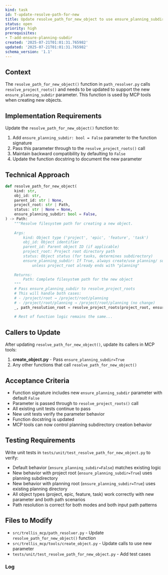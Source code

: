 ```yaml
---
kind: task
id: T-update-resolve-path-for-new
title: Update resolve_path_for_new_object to use ensure_planning_subdir parameter
status: open
priority: high
prerequisites:
- T-add-ensure-planning-subdir
created: '2025-07-21T01:01:31.765982'
updated: '2025-07-21T01:01:31.765982'
schema_version: '1.1'
---
```

## Context

The `resolve_path_for_new_object()` function in `path_resolver.py` calls `resolve_project_roots()` and needs to be updated to support the new `ensure_planning_subdir` parameter. This function is used by MCP tools when creating new objects.

## Implementation Requirements

Update the `resolve_path_for_new_object()` function to:

1. Add `ensure_planning_subdir: bool = False` parameter to the function signature
2. Pass this parameter through to the `resolve_project_roots()` call
3. Maintain backward compatibility by defaulting to `False`
4. Update the function docstring to document the new parameter

## Technical Approach

```python
def resolve_path_for_new_object(
    kind: str,
    obj_id: str,
    parent_id: str | None,
    project_root: str | Path,
    status: str | None = None,
    ensure_planning_subdir: bool = False,
) -> Path:
    """Resolve filesystem path for creating a new object.
    
    Args:
        kind: Object type ('project', 'epic', 'feature', 'task')
        obj_id: Object identifier
        parent_id: Parent object ID (if applicable)
        project_root: Project root directory path
        status: Object status (for tasks, determines subdirectory)
        ensure_planning_subdir: If True, always create/use planning/ subdirectory
            unless project_root already ends with "planning"
    
    Returns:
        Path: Complete filesystem path for the new object
    """
    # Pass ensure_planning_subdir to resolve_project_roots
    # This will handle both cases:
    # - /project/root → /project/root/planning
    # - /project/root/planning → /project/root/planning (no change)
    _, path_resolution_root = resolve_project_roots(project_root, ensure_planning_subdir)
    
    # Rest of function logic remains the same...
```

## Callers to Update

After updating `resolve_path_for_new_object()`, update its callers in MCP tools:

1. **create_object.py** - Pass `ensure_planning_subdir=True`
2. Any other functions that call `resolve_path_for_new_object()`

## Acceptance Criteria

- Function signature includes new `ensure_planning_subdir` parameter with default `False`
- Parameter is passed through to `resolve_project_roots()` call
- All existing unit tests continue to pass
- New unit tests verify the parameter behavior
- Function docstring is updated
- MCP tools can now control planning subdirectory creation behavior

## Testing Requirements

Write unit tests in `tests/unit/test_resolve_path_for_new_object.py` to verify:
- Default behavior (`ensure_planning_subdir=False`) matches existing logic
- New behavior with project root (`ensure_planning_subdir=True`) uses planning subdirectory
- New behavior with planning root (`ensure_planning_subdir=True`) uses existing planning directory
- All object types (project, epic, feature, task) work correctly with new parameter and both path scenarios
- Path resolution is correct for both modes and both input path patterns

## Files to Modify

- `src/trellis_mcp/path_resolver.py` - Update `resolve_path_for_new_object()` function
- `src/trellis_mcp/tools/create_object.py` - Update calls to use new parameter
- `tests/unit/test_resolve_path_for_new_object.py` - Add test cases

### Log

